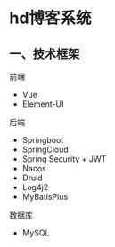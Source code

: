 # hd博客系统

## 一、技术框架
前端
- Vue
- Element-UI

后端
- Springboot
- SpringCloud
- Spring Security + JWT
- Nacos
- Druid
- Log4j2
- MyBatisPlus

数据库
- MySQL